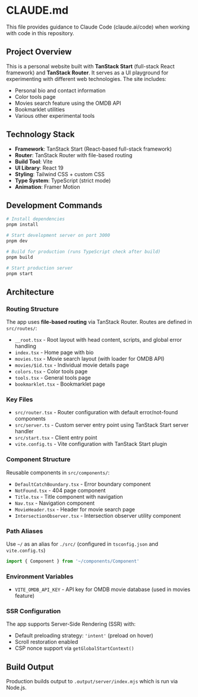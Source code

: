 # CLAUDE.md

This file provides guidance to Claude Code (claude.ai/code) when working with code in this repository.

## Project Overview

This is a personal website built with **TanStack Start** (full-stack React framework) and **TanStack Router**. It serves as a UI playground for experimenting with different web technologies. The site includes:

- Personal bio and contact information
- Color tools page
- Movies search feature using the OMDB API
- Bookmarklet utilities
- Various other experimental tools

## Technology Stack

- **Framework**: TanStack Start (React-based full-stack framework)
- **Router**: TanStack Router with file-based routing
- **Build Tool**: Vite
- **UI Library**: React 19
- **Styling**: Tailwind CSS + custom CSS
- **Type System**: TypeScript (strict mode)
- **Animation**: Framer Motion

## Development Commands

```sh
# Install dependencies
pnpm install

# Start development server on port 3000
pnpm dev

# Build for production (runs TypeScript check after build)
pnpm build

# Start production server
pnpm start
```

## Architecture

### Routing Structure

The app uses **file-based routing** via TanStack Router. Routes are defined in `src/routes/`:

- `__root.tsx` - Root layout with head content, scripts, and global error handling
- `index.tsx` - Home page with bio
- `movies.tsx` - Movie search layout (with loader for OMDB API)
- `movies/$id.tsx` - Individual movie details page
- `colors.tsx` - Color tools page
- `tools.tsx` - General tools page
- `bookmarklet.tsx` - Bookmarklet page

### Key Files

- `src/router.tsx` - Router configuration with default error/not-found components
- `src/server.ts` - Custom server entry point using TanStack Start server handler
- `src/start.tsx` - Client entry point
- `vite.config.ts` - Vite configuration with TanStack Start plugin

### Component Structure

Reusable components in `src/components/`:
- `DefaultCatchBoundary.tsx` - Error boundary component
- `NotFound.tsx` - 404 page component
- `Title.tsx` - Title component with navigation
- `Nav.tsx` - Navigation component
- `MovieHeader.tsx` - Header for movie search page
- `IntersectionObserver.tsx` - Intersection observer utility component

### Path Aliases

Use `~/` as an alias for `./src/` (configured in `tsconfig.json` and `vite.config.ts`)

```typescript
import { Component } from '~/components/Component'
```

### Environment Variables

- `VITE_OMDB_API_KEY` - API key for OMDB movie database (used in movies feature)

### SSR Configuration

The app supports Server-Side Rendering (SSR) with:
- Default preloading strategy: `'intent'` (preload on hover)
- Scroll restoration enabled
- CSP nonce support via `getGlobalStartContext()`

## Build Output

Production builds output to `.output/server/index.mjs` which is run via Node.js.